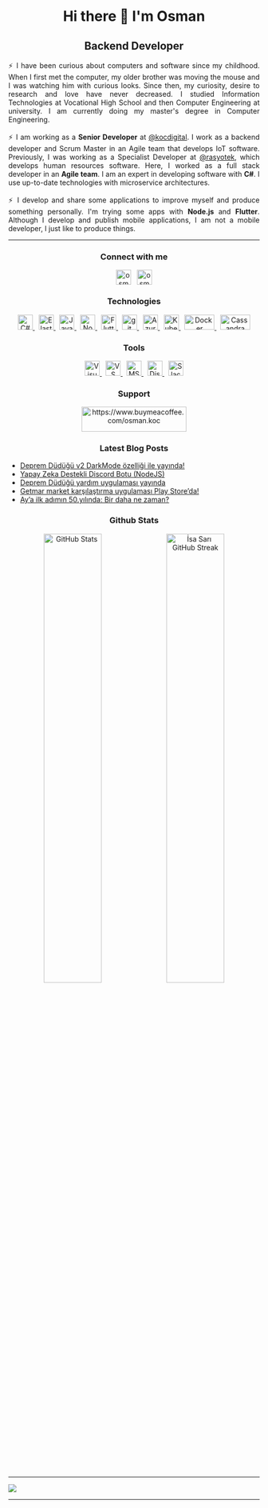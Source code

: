 <h1 align="center"> Hi there 👋 I'm Osman</h1>
<h2 align="center"> Backend Developer </h2>
<p align="justify"> ⚡ I have been curious about computers and software since my childhood. When I first met the computer, my older brother was moving the mouse and I was watching him with curious looks. Since then, my curiosity, desire to research and love have never decreased. I studied Information Technologies at Vocational High School and then Computer Engineering at university. I am currently doing my master's degree in Computer Engineering.
<br /><br />
 ⚡ I am working as a <strong>Senior Developer</strong> at <a href="https://github.com/kocdigital" target="_blank">@kocdigital</a>. I work as a backend developer and Scrum Master in an Agile team that develops IoT software. Previously, I was working as a Specialist Developer at <a href="https://rasyotek.com.tr/" target="_blank">@rasyotek</a>, which develops human resources software. Here, I worked as a full stack developer in an <strong>Agile team</strong>. I am an expert in developing software with <strong>C#</strong>. I use up-to-date technologies with microservice architectures.
<br /><br />
 ⚡ I develop and share some applications to improve myself and produce something personally. I'm trying some apps with <strong>Node.js</strong> and <strong>Flutter</strong>. Although I develop and publish mobile applications, I am not a mobile developer, I just like to produce things.</p>
<hr>


<h3 align="center">Connect with me</h3>
<p align="center"><a href="https://linkedin.com/in/osman-koc" target="blank"><img align="center" src="https://raw.githubusercontent.com/rahuldkjain/github-profile-readme-generator/master/src/images/icons/Social/linked-in-alt.svg" alt="osman-koc" height="30" width="30" /></a>
&nbsp;
<a href="https://osmkoc.com/" target="blank" rel=”noopener”><img align="center" src="https://osmkoc.com/wp-content/uploads/2018/01/cropped-favicon-32x32.png" alt="osmkoc.com" height="30" width="30" /></a>
</p>

  
  
<h3 align="center">Technologies</h3>
<p align="center">
<a href="https://learn.microsoft.com/en-us/dotnet/csharp/" target="_blank" rel="noreferrer"> <img src="https://cdn.worldvectorlogo.com/logos/c--4.svg" alt="C#" width="30" height="30"/> </a>
&nbsp;
<a href="https://www.elastic.co/" target="_blank" rel="noreferrer"> <img src="https://cdn.worldvectorlogo.com/logos/elasticsearch.svg" alt="ElasticSearch" width="30" height="30"/> </a> 
&nbsp;
<a href="https://developer.mozilla.org/en-US/docs/Web/JavaScript" target="_blank" rel="noreferrer"> <img src="https://cdn.worldvectorlogo.com/logos/javascript-1.svg" alt="Javascript" width="30" height="30"/> </a> 
&nbsp;
<a href="https://nodejs.org/en/" target="_blank" rel="noreferrer"> <img src="https://cdn.worldvectorlogo.com/logos/nodejs-2.svg" alt="Node.js" width="30" height="30"/> </a>
&nbsp;
<a href="https://flutter.dev/" target="_blank" rel="noreferrer"> <img src="https://cdn.worldvectorlogo.com/logos/flutter.svg" alt="Flutter" width="30" height="30"/> </a> 
&nbsp;
<a href="https://git-scm.com/" target="_blank" rel="noreferrer"> <img src="https://www.vectorlogo.zone/logos/git-scm/git-scm-icon.svg" alt="git" width="30" height="30"/> </a>
&nbsp;
<a href="https://azure.microsoft.com/" target="_blank" rel="noreferrer"> <img src="https://cdn.worldvectorlogo.com/logos/azure-1.svg" alt="Azure" width="30" height="30"/> </a>
&nbsp;
<a href="https://kubernetes.io/" target="_blank" rel="noreferrer"> <img src="https://cdn.worldvectorlogo.com/logos/kubernets.svg" alt="Kubernetes" width="30" height="30"/> </a>
&nbsp;
<a href="https://www.docker.com/" target="_blank" rel="noreferrer"> <img src="https://cdn.worldvectorlogo.com/logos/docker-3.svg" alt="Docker" width="60" height="30"/> </a>
&nbsp;
<a href="https://cassandra.apache.org/_/index.html" target="_blank" rel="noreferrer"> <img src="https://cdn.worldvectorlogo.com/logos/cassandra.svg" alt="Cassandra" width="60" height="30"/> </a>

</p>


<h3 align="center">Tools</h3>
<p align="center">
<a href="https://visualstudio.com/" target="_blank"> <img src="https://cdn.worldvectorlogo.com/logos/visual-studio-2013.svg" alt="Visual Studio" width="30" height="30"/> </a>
&nbsp;
<a href="https://code.visualstudio.com/" target="_blank"> <img src="https://cdn.worldvectorlogo.com/logos/visual-studio-code-1.svg" alt="VS Code" width="30" height="30"/> </a>
&nbsp;
<a href="https://learn.microsoft.com/en-us/sql/ssms/download-sql-server-management-studio-ssms?view=sql-server-ver16" target="_blank"> <img src="https://cdn.worldvectorlogo.com/logos/microsoft-sql-server-1.svg" alt="MSSQL Server Management Studio" width="30" height="30"/> </a>
&nbsp;
<a href="https://discord.com/" target="_blank"> <img src="https://cdn.worldvectorlogo.com/logos/discord-4.svg" alt="Discord" width="30" height="30"/> </a>  
&nbsp;
<a href="https://slack.com/intl/en-tr/" target="_blank" rel="noopener"> <img src="https://cdn.worldvectorlogo.com/logos/slack-new-logo.svg" alt="Slack" width="30" height="30"/> </a>
</p>


<h3 align="center">Support</h3>
<p align="center">
<a href="https://www.buymeacoffee.com/osman.koc"> <img align="center" src="https://cdn.buymeacoffee.com/buttons/v2/default-yellow.png" height="50" width="210" alt="https://www.buymeacoffee.com/osman.koc" /></a>
</p>

<h3 align="center">Latest Blog Posts</h3>
<p align="left">
 
<!-- BLOG-POST-LIST:START -->
- [Deprem Düdüğü v2 DarkMode özelliği ile yayında!](https://osmkoc.com/deprem-dudugu-v2-dark-mode-ozelligi-ile-yayinda/)
- [Yapay Zeka Destekli Discord Botu &lpar;NodeJS&rpar;](https://osmkoc.com/yapay-zeka-destekli-discord-botu-nodejs/)
- [Deprem Düdüğü yardım uygulaması yayında](https://osmkoc.com/deprem-dudugu-yardim-uygulamasi-yayinda/)
- [Getmar market karşılaştırma uygulaması Play Store’da!](https://osmkoc.com/getmar-market-karsilastirma-uygulamasi-play-storeda/)
- [Ay’a ilk adımın 50.yılında: Bir daha ne zaman?](https://osmkoc.com/aya-ilk-adimin-50-yilinda-bir-daha-ne-zaman/)
<!-- BLOG-POST-LIST:END --> 
 
</p>


<div align="center">
<h3 align="center">Github Stats</h3>
    <img alt="GitHub Stats" width="48%" src="https://github-readme-stats.vercel.app/api?username=osman-koc&show_icons=true&theme=radical&count_private=true">
    <img alt="İsa Sarı GitHub Streak" width="48%" src="https://github-readme-streak-stats.herokuapp.com/?user=osman-koc&theme=algolia&hide_border=true">
</div>

<hr>

![](https://komarev.com/ghpvc/?username=osman-koc)

<hr>
